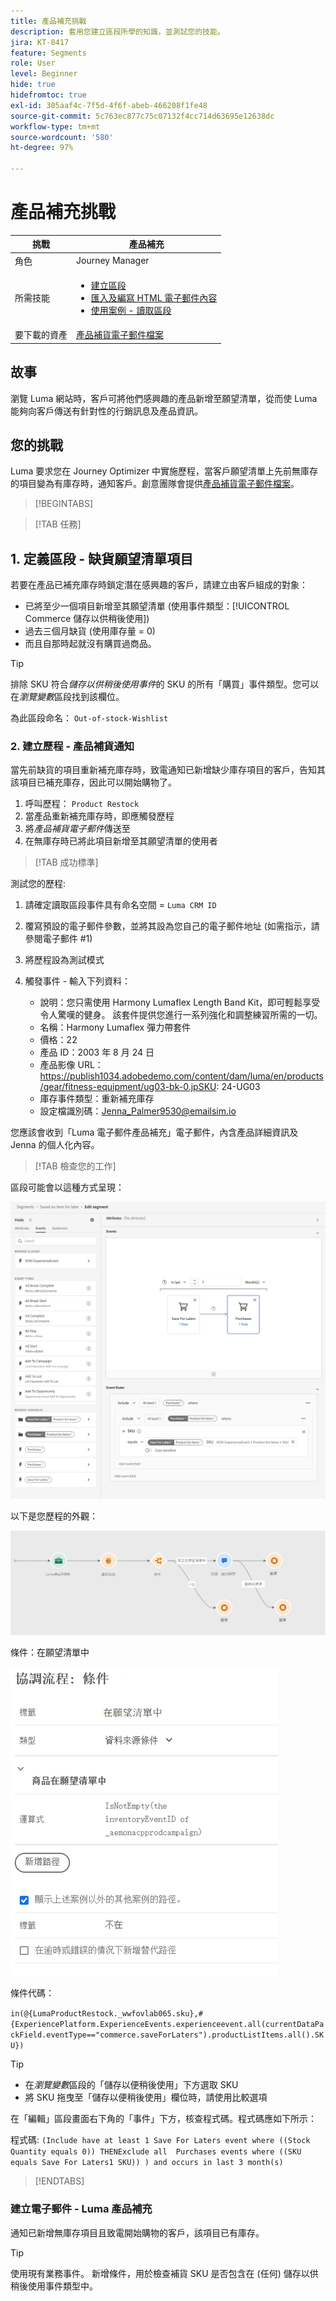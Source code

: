 ```yaml
---
title: 產品補充挑戰
description: 套用您建立區段所學的知識，並測試您的技能。
jira: KT-8417
feature: Segments
role: User
level: Beginner
hide: true
hidefromtoc: true
exl-id: 305aaf4c-7f5d-4f6f-abeb-466208f1fe48
source-git-commit: 5c763ec877c75c07132f4cc714d63695e12638dc
workflow-type: tm+mt
source-wordcount: '580'
ht-degree: 97%

---
```


# 產品補充挑戰

| 挑戰 | 產品補充 |
|---|---|
| 角色 | Journey Manager |
| 所需技能 | <ul><li>[建立區段](https://experienceleague.adobe.com/docs/journey-optimizer-learn/tutorials/profiles-segments-subscriptions/create-segments.html?lang=zh-Hant)</li><li> [匯入及編寫 HTML 電子郵件內容](https://experienceleague.adobe.com/docs/journey-optimizer-learn/tutorials/email-channel/import-and-author-html-email-content.html?lang=zh-Hant)</li><li>[使用案例 - 讀取區段](https://experienceleague.adobe.com/docs/journey-optimizer-learn/tutorials/create-journeys/use-case-read-segment.html?lang=zh-Hant)</li> |
| 要下載的資產 | [產品補貨電子郵件檔案](/help/challenges/assets/email-assets/ProductRestockEmail.html.zip) |

## 故事

瀏覽 Luma 網站時，客戶可將他們感興趣的產品新增至願望清單，從而使 Luma 能夠向客戶傳送有針對性的行銷訊息及產品資訊。

## 您的挑戰

Luma 要求您在 Journey Optimizer 中實施歷程，當客戶願望清單上先前無庫存的項目變為有庫存時，通知客戶。創意團隊會提供[產品補貨電子郵件檔案](/help/challenges/assets/email-assets/ProductRestockEmail.html.zip)。

>[!BEGINTABS]

>[!TAB 任務]

## 1. 定義區段 - 缺貨願望清單項目

若要在產品已補充庫存時鎖定潛在感興趣的客戶，請建立由客戶組成的對象：

* 已將至少一個項目新增至其願望清單 (使用事件類型：[!UICONTROL Commerce 儲存以供稍後使用])
* 過去三個月缺貨 (使用庫存量 = 0)
* 而且自那時起就沒有購買過商品。

>[!TIP]
>排除 SKU 符合&#x200B;*儲存以供稍後使用事件*&#x200B;的 SKU 的所有「購買」事件類型。您可以在&#x200B;*瀏覽變數*&#x200B;區段找到該欄位。

為此區段命名： `Out-of-stock-Wishlist`


### 2. 建立歷程 - 產品補貨通知

當先前缺貨的項目重新補充庫存時，致電通知已新增缺少庫存項目的客戶，告知其該項目已補充庫存，因此可以開始購物了。

1. 呼叫歷程： `Product Restock`
2. 當產品重新補充庫存時，即應觸發歷程
3. 將&#x200B;*產品補貨電子郵件*&#x200B;傳送至
4. 在無庫存時已將此項目新增至其願望清單的使用者

>[!TAB 成功標準]

測試您的歷程:

1. 請確定讀取區段事件具有命名空間 = `Luma CRM ID`
1. 覆寫預設的電子郵件參數，並將其設為您自己的電子郵件地址 (如需指示，請參閱電子郵件 #1)
1. 將歷程設為測試模式
1. 觸發事件 - 輸入下列資料：

   * 說明：您只需使用 Harmony Lumaflex Length Band Kit，即可輕鬆享受令人驚嘆的健身。 該套件提供您進行一系列強化和調整練習所需的一切。
   * 名稱：Harmony Lumaflex 彈力帶套件
   * 價格：22
   * 產品 ID：2003 年 8 月 24 日
   * 產品影像 URL：https://publish1034.adobedemo.com/content/dam/luma/en/products/gear/fitness-equipment/ug03-bk-0.jpSKU: 24-UG03
   * 庫存事件類型：重新補充庫存
   * 設定檔識別碼：Jenna_Palmer9530@emailsim.io

您應該會收到「Luma 電子郵件產品補充」電子郵件，內含產品詳細資訊及 Jenna 的個人化內容。

>[!TAB 檢查您的工作]

區段可能會以這種方式呈現：

![區段 - 無庫存願望清單項目](/help/challenges/assets/C1-S2.png)


以下是您歷程的外觀：

![產品補充歷程](/help/challenges/assets/c3-j3-journey.png)

條件：在願望清單中

![條件 - 在願望清單中](/help/challenges/assets/c3-j3-condition.png)

條件代碼：

```in(@{LumaProductRestock._wwfovlab065.sku},#{ExperiencePlatform.ExperienceEvents.experienceevent.all(currentDataPackField.eventType=="commerce.saveForLaters").productListItems.all().SKU})```


>[!TIP]
> * 在&#x200B;*瀏覽變數*&#x200B;區段的「儲存以便稍後使用」下方選取 SKU
> * 將 SKU 拖曳至「儲存以便稍後使用」欄位時，請使用比較選項

 在「編輯」區段畫面右下角的「事件」下方，核查程式碼。程式碼應如下所示：

程式碼:
```(Include have at least 1 Save For Laters event where ((Stock Quantity equals 0)) THENExclude all  Purchases events where ((SKU equals Save For Laters1 SKU)) ) and occurs in last 3 month(s)```

>[!ENDTABS]

### 建立電子郵件 - Luma 產品補充

通知已新增無庫存項目且致電開始購物的客戶，該項目已有庫存。



>[!TIP]
>
> 使用現有業務事件。 新增條件，用於檢查補貨 SKU 是否包含在 (任何) 儲存以供稍後使用事件類型中。
>




